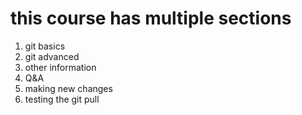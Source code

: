 # this course has multiple sections

1. git basics
2. git advanced 
3. other information
4. Q&A
5. making new changes
6. testing the git pull
